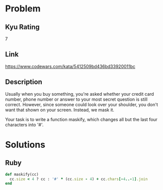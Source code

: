 # Problem

## Kyu Rating

7

## Link

https://www.codewars.com/kata/5412509bd436bd33920011bc

## Description

Usually when you buy something, you're asked whether your credit card number, phone number or answer to your most secret question is still correct. However, since someone could look over your shoulder, you don't want that shown on your screen. Instead, we mask it.

Your task is to write a function maskify, which changes all but the last four characters into '#'.
# Solutions

## Ruby
```ruby
def maskify(cc)
  cc.size < 4 ? cc : '#' * (cc.size - 4) + cc.chars[-4..-1].join
end
```
